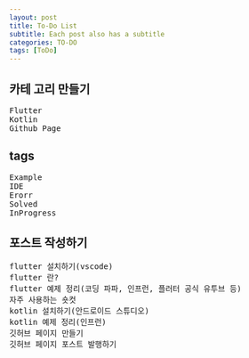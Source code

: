 ```yaml
---
layout: post
title: To-Do List
subtitle: Each post also has a subtitle
categories: TO-DO
tags: [ToDo]
---
```


<h2>카테 고리 만들기</h2>
<pre>
Flutter
Kotlin
Github Page
</pre>

<h2>tags</h2>
<pre>
Example
IDE
Erorr
Solved
InProgress 
</pre>

<h2>포스트 작성하기</h2>
<pre>
flutter 설치하기(vscode)
flutter 란?
flutter 예제 정리(코딩 파파, 인프런, 플러터 공식 유투브 등)
자주 사용하는 숏컷
kotlin 설치하기(안드로이드 스튜디오)
kotlin 예제 정리(인프런)
깃허브 페이지 만들기
깃허브 페이지 포스트 발행하기
</pre>
